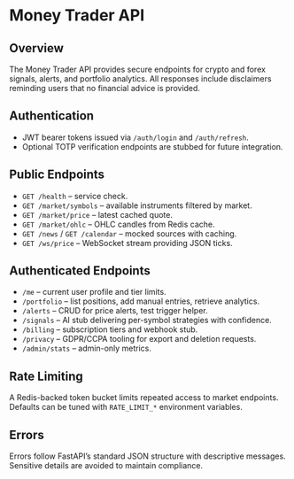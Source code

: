 # Money Trader API

## Overview
The Money Trader API provides secure endpoints for crypto and forex signals, alerts, and portfolio analytics. All responses include disclaimers reminding users that no financial advice is provided.

## Authentication
- JWT bearer tokens issued via `/auth/login` and `/auth/refresh`.
- Optional TOTP verification endpoints are stubbed for future integration.

## Public Endpoints
- `GET /health` – service check.
- `GET /market/symbols` – available instruments filtered by market.
- `GET /market/price` – latest cached quote.
- `GET /market/ohlc` – OHLC candles from Redis cache.
- `GET /news` / `GET /calendar` – mocked sources with caching.
- `GET /ws/price` – WebSocket stream providing JSON ticks.

## Authenticated Endpoints
- `/me` – current user profile and tier limits.
- `/portfolio` – list positions, add manual entries, retrieve analytics.
- `/alerts` – CRUD for price alerts, test trigger helper.
- `/signals` – AI stub delivering per-symbol strategies with confidence.
- `/billing` – subscription tiers and webhook stub.
- `/privacy` – GDPR/CCPA tooling for export and deletion requests.
- `/admin/stats` – admin-only metrics.

## Rate Limiting
A Redis-backed token bucket limits repeated access to market endpoints. Defaults can be tuned with `RATE_LIMIT_*` environment variables.

## Errors
Errors follow FastAPI’s standard JSON structure with descriptive messages. Sensitive details are avoided to maintain compliance.
